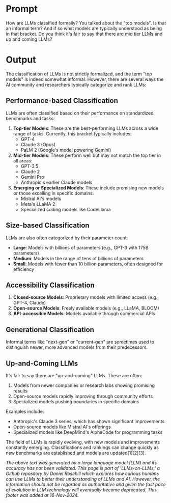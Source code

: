 # Prompt

How are LLMs classified formally? You talked about the "top models". Is that an informal term? And if so what models are typically understood as being in that bracket. Do you think it's fair to say that there are mid tier LLMs and up and coming LLMs?

# Output

The classification of LLMs is not strictly formalized, and the term "top models" is indeed somewhat informal. However, there are several ways the AI community and researchers typically categorize and rank LLMs:

## Performance-based Classification

LLMs are often classified based on their performance on standardized benchmarks and tasks:

1. **Top-tier Models**: These are the best-performing LLMs across a wide range of tasks. Currently, this bracket typically includes:
   - GPT-4
   - Claude 3 (Opus)
   - PaLM 2 (Google's model powering Gemini)
2. **Mid-tier Models**: These perform well but may not match the top tier in all areas:
   - GPT-3.5
   - Claude 2
   - Gemini Pro
   - Anthropic's earlier Claude models
3. **Emerging or Specialized Models**: These include promising new models or those excelling in specific domains:
   - Mistral AI's models
   - Meta's LLaMA 2
   - Specialized coding models like CodeLlama

## Size-based Classification

LLMs are also often categorized by their parameter count:

- **Large**: Models with billions of parameters (e.g., GPT-3 with 175B parameters)
- **Medium**: Models in the range of tens of billions of parameters
- **Small**: Models with fewer than 10 billion parameters, often designed for efficiency

## Accessibility Classification

1. **Closed-source Models**: Proprietary models with limited access (e.g., GPT-4, Claude)
2. **Open-source Models**: Freely available models (e.g., LLaMA, BLOOM)
3. **API-accessible Models**: Models available through commercial APIs

## Generational Classification

Informal terms like "next-gen" or "current-gen" are sometimes used to distinguish newer, more advanced models from their predecessors.

## Up-and-Coming LLMs

It's fair to say there are "up-and-coming" LLMs. These are often:

1. Models from newer companies or research labs showing promising results
2. Open-source models rapidly improving through community efforts
3. Specialized models pushing boundaries in specific domains

Examples include:

- Anthropic's Claude 3 series, which has shown significant improvements
- Open-source models like Mistral AI's offerings
- Specialized models like DeepMind's AlphaCode for programming tasks

The field of LLMs is rapidly evolving, with new models and improvements constantly emerging. Classifications and rankings can change quickly as new benchmarks are established and models are updated\[1]\[2]\[3].

*The above text was generated by a large language model (LLM) and its accuracy has not been validated. This page is part of 'LLMs-on-LLMs,' a Github repository by Daniel Rosehill which explores how curious humans can use LLMs to better their understanding of LLMs and AI. However, the information should not be regarded as authoritative and given the fast pace of evolution in LLM technology will eventually become deprecated. This footer was added at 16-Nov-2024.*


